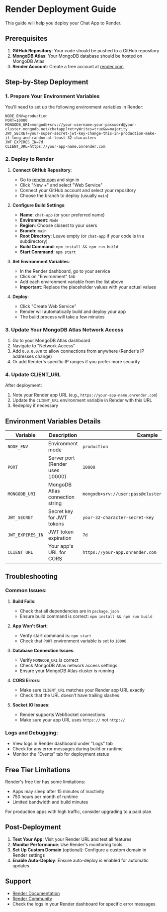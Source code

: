 # Render Deployment Guide

This guide will help you deploy your Chat App to Render.

## Prerequisites

1. **GitHub Repository**: Your code should be pushed to a GitHub repository
2. **MongoDB Atlas**: Your MongoDB database should be hosted on MongoDB Atlas
3. **Render Account**: Create a free account at [render.com](https://render.com)

## Step-by-Step Deployment

### 1. Prepare Your Environment Variables

You'll need to set up the following environment variables in Render:

```
NODE_ENV=production
PORT=10000
MONGODB_URI=mongodb+srv://your-username:your-password@your-cluster.mongodb.net/chatapp?retryWrites=true&w=majority
JWT_SECRET=your-super-secret-jwt-key-change-this-in-production-make-it-long-and-random-at-least-32-characters
JWT_EXPIRES_IN=7d
CLIENT_URL=https://your-app-name.onrender.com
```

### 2. Deploy to Render

1. **Connect GitHub Repository**:
   - Go to [render.com](https://render.com) and sign in
   - Click "New +" and select "Web Service"
   - Connect your GitHub account and select your repository
   - Choose the branch to deploy (usually `main`)

2. **Configure Build Settings**:
   - **Name**: `chat-app` (or your preferred name)
   - **Environment**: `Node`
   - **Region**: Choose closest to your users
   - **Branch**: `main`
   - **Root Directory**: Leave empty (or `chat-app` if your code is in a subdirectory)
   - **Build Command**: `npm install && npm run build`
   - **Start Command**: `npm start`

3. **Set Environment Variables**:
   - In the Render dashboard, go to your service
   - Click on "Environment" tab
   - Add each environment variable from the list above
   - **Important**: Replace the placeholder values with your actual values

4. **Deploy**:
   - Click "Create Web Service"
   - Render will automatically build and deploy your app
   - The build process will take a few minutes

### 3. Update Your MongoDB Atlas Network Access

1. Go to your MongoDB Atlas dashboard
2. Navigate to "Network Access"
3. Add `0.0.0.0/0` to allow connections from anywhere (Render's IP addresses change)
4. Or add Render's specific IP ranges if you prefer more security

### 4. Update CLIENT_URL

After deployment:
1. Note your Render app URL (e.g., `https://your-app-name.onrender.com`)
2. Update the `CLIENT_URL` environment variable in Render with this URL
3. Redeploy if necessary

## Environment Variables Details

| Variable | Description | Example |
|----------|-------------|---------|
| `NODE_ENV` | Environment mode | `production` |
| `PORT` | Server port (Render uses 10000) | `10000` |
| `MONGODB_URI` | MongoDB Atlas connection string | `mongodb+srv://user:pass@cluster.mongodb.net/chatapp` |
| `JWT_SECRET` | Secret key for JWT tokens | `your-32-character-secret-key` |
| `JWT_EXPIRES_IN` | JWT token expiration | `7d` |
| `CLIENT_URL` | Your app's URL for CORS | `https://your-app.onrender.com` |

## Troubleshooting

### Common Issues:

1. **Build Fails**:
   - Check that all dependencies are in `package.json`
   - Ensure build command is correct: `npm install && npm run build`

2. **App Won't Start**:
   - Verify start command is: `npm start`
   - Check that `PORT` environment variable is set to `10000`

3. **Database Connection Issues**:
   - Verify `MONGODB_URI` is correct
   - Check MongoDB Atlas network access settings
   - Ensure your MongoDB Atlas cluster is running

4. **CORS Errors**:
   - Make sure `CLIENT_URL` matches your Render app URL exactly
   - Check that the URL doesn't have trailing slashes

5. **Socket.IO Issues**:
   - Render supports WebSocket connections
   - Make sure your app URL uses `https://` not `http://`

### Logs and Debugging:

- View logs in Render dashboard under "Logs" tab
- Check for any error messages during build or runtime
- Monitor the "Events" tab for deployment status

## Free Tier Limitations

Render's free tier has some limitations:
- Apps may sleep after 15 minutes of inactivity
- 750 hours per month of runtime
- Limited bandwidth and build minutes

For production apps with high traffic, consider upgrading to a paid plan.

## Post-Deployment

1. **Test Your App**: Visit your Render URL and test all features
2. **Monitor Performance**: Use Render's monitoring tools
3. **Set Up Custom Domain** (optional): Configure a custom domain in Render settings
4. **Enable Auto-Deploy**: Ensure auto-deploy is enabled for automatic updates

## Support

- [Render Documentation](https://render.com/docs)
- [Render Community](https://community.render.com)
- Check the logs in your Render dashboard for specific error messages
